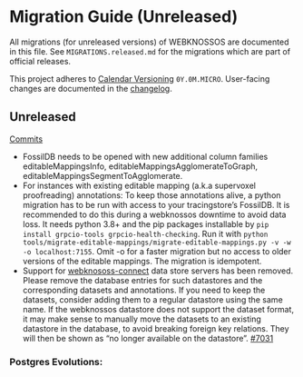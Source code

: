 # Migration Guide (Unreleased)
All migrations (for unreleased versions) of WEBKNOSSOS are documented in this file.
See `MIGRATIONS.released.md` for the migrations which are part of official releases.

This project adheres to [Calendar Versioning](http://calver.org/) `0Y.0M.MICRO`.
User-facing changes are documented in the [changelog](CHANGELOG.released.md).

## Unreleased
[Commits](https://github.com/scalableminds/webknossos/compare/23.05.1...HEAD)
- FossilDB needs to be opened with new additional column families editableMappingsInfo, editableMappingsAgglomerateToGraph, editableMappingsSegmentToAgglomerate.
- For instances with existing editable mapping (a.k.a supervoxel proofreading) annotations: To keep those annotations alive, a python migration has to be run with access to your tracingstore’s FossilDB. It is recommended to do this during a webknossos downtime to avoid data loss. It needs python 3.8+ and the pip packages installable by `pip install grpcio-tools grpcio-health-checking`. Run it with `python tools/migrate-editable-mappings/migrate-editable-mappings.py -v -w -o localhost:7155`. Omit -o for a faster migration but no access to older versions of the editable mappings. The migration is idempotent.
- Support for [webknososs-connect](https://github.com/scalableminds/webknossos-connect) data store servers has been removed. Please remove the database entries for such datastores and the corresponding datasets and annotations. If you need to keep the datasets, consider adding them to a regular datastore using the same name. If the webknossos datastore does not support the dataset format, it may make sense to manually move the datasets to an existing datastore in the database, to avoid breaking foreign key relations. They will then be shown as “no longer available on the datastore”. [#7031](https://github.com/scalableminds/webknossos/pull/7031)

### Postgres Evolutions:
